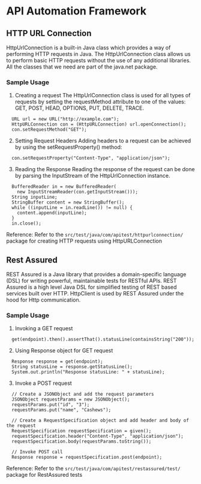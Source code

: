 # API Automation Framework

## HTTP URL Connection
HttpUrlConnection is a built-in Java class which provides a way of performing HTTP requests in Java. The HttpUrlConnection class allows us to perform basic
HTTP requests without the use of any additional libraries. All the classes that we need are part of the java.net package. 

### Sample Usage

1. Creating a request
The HttpUrlConnection class is used for all types of requests by setting the requestMethod attribute to one of the values: GET, POST, HEAD, OPTIONS, PUT, DELETE, TRACE.
```
  URL url = new URL("http://example.com");
  HttpURLConnection con = (HttpURLConnection) url.openConnection();
  con.setRequestMethod("GET");
```

2. Setting Request Headers
Adding headers to a request can be achieved by using the setRequestProperty() method:
```
  con.setRequestProperty("Content-Type", "application/json");
```

3. Reading the Response
Reading the response of the request can be done by parsing the InputStream of the HttpUrlConnection instance.
```
  BufferedReader in = new BufferedReader(
    new InputStreamReader(con.getInputStream()));
  String inputLine; 
  StringBuffer content = new StringBuffer();
  while ((inputLine = in.readLine()) != null) {
    content.append(inputLine);
  }
  in.close();
```
Reference: 
Refer to the `src/test/java/com/apitest/httpurlconnection/` package for creating HTTP requests using HttpURLConnection

## Rest Assured
REST Assured is a Java library that provides a domain-specific language (DSL) for writing powerful, maintainable tests for RESTful APIs. REST Assured is a high level Java DSL for simplified testing of REST based services built over HTTP. HttpClient is used by REST Assured under the hood for Http communication.

### Sample Usage

1. Invoking a GET request
``` 
  get(endpoint).then().assertThat().statusLine(containsString("200"));
```

2. Using Response object for GET request
```
  Response response = get(endpoint);
  String statusLine = response.getStatusLine();
  System.out.println("Response statusLine: " + statusLine);
```

3. Invoke a POST request
```
  // Create a JSONObject and add the request parameters 
  JSONObject requestParams = new JSONObject();
  requestParams.put("id", "3");
  requestParams.put("name", "Cashews");
  
  // Create a RequestSpecification object and add header and body of the request
  RequestSpecification requestSpecification = given();
  requestSpecification.header("Content-Type", "application/json");
  requestSpecification.body(requestParams.toString());
  
  // Invoke POST call
  Response response = requestSpecification.post(endpoint);  
```
Reference: 
Refer to the `src/test/java/com/apitest/restassured/test/` package for RestAssured tests
